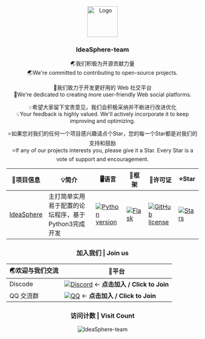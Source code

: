 <div align="center">

  <a href="https://github.com/IdeaSphere-team/">
    <img src="https://github.com/IdeaSphere-team/IdeaSphere/blob/main/templates/static/img/logo-white.pngg" alt="Logo" width="80" height="80">
  </a>

<h3 align="center">IdeaSphere-team</h3>
  
  🌏我们积极为开源贡献力量</br>
  🌏We're committed to contributing to open-source projects.</br>
  
  🔬我们致力于开发更好用的 Web 社交平台</br>
  🔬We're dedicated to creating more user-friendly Web social platforms.</br>
  
  💡希望大家留下宝贵意见，我们会积极采纳并不断进行改进优化</br>
  💡Your feedback is highly valued. We'll actively incorporate it to keep improving and optimizing.</br>
  
  ⭐如果您对我们的任何一个项目感兴趣请点个Star，您的每一个Star都是对我们的支持和鼓励</br>
  ⭐If any of our projects interests you, please give it a Star. Every Star is a vote of support and encouragement.

  | 🔨项目信息 | 💡简介 | 🖥️语言 | 🔬框架 | 📜许可证 | ⭐Star |
  | -------- | -------- | -------- | -------- | -------- | -------- |
  | [IdeaSphere](https://github.com/IdeaSphere-team/IdeaSphere) | 主打简单实用易于配置的论坛程序，基于Python3完成开发 | [![Python version](https://img.shields.io/badge/python-3.11+-blue?style=for-the-badge&logo=python)](https://www.python.org/downloads/release/python-3110/) | [![Flask](https://img.shields.io/badge/Flask-3.1.0-blueviolet?style=for-the-badge)](https://pypi.org/project/Flask/) | [![GitHub license](https://img.shields.io/github/license/IdeaSphere-team/IdeaSphere.svg?style=for-the-badge)](https://github.com/IdeaSphere-team/IdeaSphere/blob/main/LICENSE) | [![Stars](https://img.shields.io/github/stars/IdeaSphere-team/IdeaSphere.svg?style=for-the-badge)](https://github.com/IdeaSphere-team/IdeaSphere/stargazers) |

  <h3 align="center">加入我们 | Join us</h3>

  | 🌏欢迎与我们交流 | 👋平台 |
  | -------- | -------- |
  | Discode | [![Discord](https://img.shields.io/discord/1349304044723765258?style=for-the-badge&logo=discord)](https://discord.gg/eyn9GC88XP)  <- **点击加入 / Click to Join** |
  | QQ 交流群 | [![QQ](https://img.shields.io/badge/QQ%E4%BA%A4%E6%B5%81%E7%BE%A4-1036347298-20B2AA?style=for-the-badge)](http://qm.qq.com/cgi-bin/qm/qr?_wv=1027&k=0S7iEPBCDpSWgvzARFqxM_zyIlnQ2-km&authKey=AiX0JpNVU8d%2BIjMocMxVhE0OcxbdOaQAt1wnnekYg%2BYQ0GZfOy3KXuSFTBZ2pDD2&noverify=0&group_code=1036347298)  <- **点击加入 / Click to Join** |

  <h3 align="center">访问计数 | Visit Count</h3>

  ![IdeaSphere-team](https://count.kjchmc.cn/get/@IdeaSphere?theme=gelbooru)

</div>
